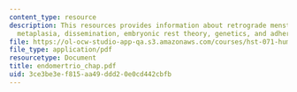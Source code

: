 ```yaml
---
content_type: resource
description: This resources provides information about retrograde menstruation, coelomic
  metaplasia, dissemination, embryonic rest theory, genetics, and adherence.
file: https://ol-ocw-studio-app-qa.s3.amazonaws.com/courses/hst-071-human-reproductive-biology-fall-2005/3ce3be3ef815aa49ddd20e0cd442cbfb_endomertrio_chap.pdf
file_type: application/pdf
resourcetype: Document
title: endomertrio_chap.pdf
uid: 3ce3be3e-f815-aa49-ddd2-0e0cd442cbfb
---
```

